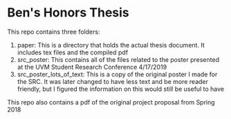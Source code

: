 # Ben's Honors Thesis

This repo contains three folders:
1. paper: This is a directory that holds the actual thesis document. It includes tex files and the compiled pdf
2. src_poster: This contains all of the files related to the poster presented at the UVM Student Research Conference 4/17/2019
3. src_poster_lots_of_text: This is a copy of the original poster I made for the SRC. It was later changed to have less text and be more reader friendly, but I figured the information on this would still be useful to have

This repo also contains a pdf of the original project proposal from Spring 2018

